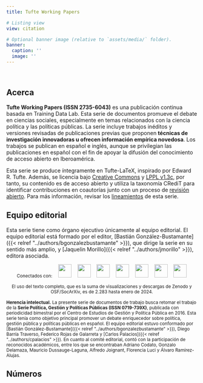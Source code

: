 ```yaml
---
title: Tufte Working Papers

# Listing view
view: citation

# Optional banner image (relative to `assets/media/` folder).
banner:
  caption: ''
  image: ''
---
```


<br>

<h2>Acerca</h2>

**Tufte Working Papers (ISSN 2735-6043)** es una publicación continua basada en Training Data Lab. Esta serie de documentos promueve el debate en ciencias sociales, especialmente en temas relacionados con la ciencia política y las políticas públicas. La serie incluye trabajos inéditos y versiones revisadas de publicaciones previas que proponen **técnicas de investigación innovadoras u ofrecen información empírica novedosa**. Los trabajos se publican en español e inglés, aunque se privilegian las publicaciones en español con el fin de apoyar la difusión del conocimiento de acceso abierto en Iberoamérica.

Esta serie se produce íntegramente en Tufte-LaTeX, inspirado por Edward R. Tufte. Además, se licencia bajo [Creative Commons](https://github.com/training-datalab/tufte-working-papers/blob/master/LICENSE-CC.md) y [LPPL v1.3c](https://github.com/training-datalab/tufte-working-papers/blob/master/LICENSE-LPPL.md), por tanto, su contenido es de acceso abierto y utiliza la taxonomía CRediT para identificar contribuciones en coautorías junto con un proceso de [revisión abierto](https://training-datalab.com/tufte-working-papers/open-review/). Para más información, revisar los [lineamientos]((https://training-datalab.com/tufte-working-papers/guidelines/)) de esta serie.

<h2>Equipo editorial</h2>

Esta serie tiene como órgano ejecutivo únicamente al equipo editorial. El equipo editorial está formado por el editor, [Bastián González-Bustamante]({{< relref "../authors/bgonzalezbustamante" >}}), que dirige la serie en su sentido más amplio, y [Jaquelin Morillo]({{< relref "../authors/jmorillo" >}}), editora asociada.

<p align = "center", class="powered-by">
  <small>Conectados con:</small> &nbsp;&nbsp; <img src="/latindex.png" style="height: 35px; display:inline-block"> &nbsp;&nbsp <img src="/zenodo.png" style="height: 35px; display:inline-block"> &nbsp;&nbsp <img src="/openaire.jpg" style="height: 35px; display:inline-block"> &nbsp;&nbsp <img src="/socarxiv.jpg" style="height: 35px; display:inline-block"> &nbsp;&nbsp <img src="/orcid.png" style="height: 35px; display:inline-block"> &nbsp;&nbsp <img src="/cc.png" style="height: 35px; display:inline-block"> &nbsp;&nbsp <img src="/dora.png" style="height: 35px; display:inline-block">
</p>

<p align = "center"><small>El uso del texto completo, que es la suma de visualizaciones y descargas de Zenodo y OSF/SocArXiv, es de 2.283 hasta enero de 2024.</small></p>

<small><strong>Herencia intelectual.</strong> La presente serie de documentos de trabajo busca retomar el trabajo de la **Serie Política, Gestión y Políticas Públicas (ISSN 0719-739X)**, publicada con periodicidad bimestral por el Centro de Estudios de Gestión y Política Pública en 2016. Esta serie tenía como objetivo principal promover un debate enriquecedor sobre política, gestión pública y políticas públicas en español. El equipo editorial estuvo conformado por [Bastián González-Bustamante]({{< relref "../authors/bgonzalezbustamante" >}}), Diego Barría Traverso, Federico Rojas de Galarreta y [Carlos Palacios]({{< relref "../authors/cpalacios" >}}). En cuanto al comité editorial, contó con la participación de reconocidos académicos, entre los que se encontraban Adriano Codato, Gonzalo Delamaza, Mauricio Dussauge-Laguna, Alfredo Joignant, Florencia Luci y Álvaro Ramírez-Alujas.</small>

<h2>Números</h2>

<br>

